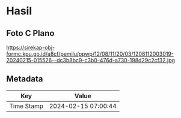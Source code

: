 # Hasil

## Foto C Plano

https://sirekap-obj-formc.kpu.go.id/a8cf/pemilu/ppwp/12/08/11/20/03/1208112003019-20240215-015526--dc3b8bc9-c3b0-476d-a730-198d29c2cf32.jpg


## Metadata

| Key        | Value               |
| ---------- | ------------------- |
| Time Stamp | 2024-02-15 07:00:44 |



